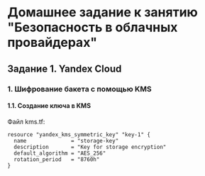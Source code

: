 # Домашнее задание к занятию "Безопасность в облачных провайдерах"

## Задание 1. Yandex Cloud

### 1. Шифрование бакета с помощью KMS

#### 1.1. Создание ключа в KMS

Файл kms.tf:
```hcl
resource "yandex_kms_symmetric_key" "key-1" {
  name              = "storage-key"
  description       = "Key for storage encryption"
  default_algorithm = "AES_256"
  rotation_period   = "8760h"
}
